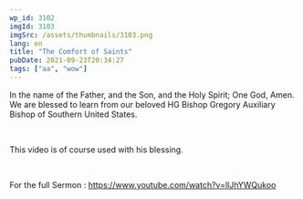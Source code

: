 ```yaml
---
wp_id: 3102
imgId: 3103
imgSrc: /assets/thumbnails/3103.png
lang: en
title: "The Comfort of Saints"
pubDate: 2021-09-23T20:34:27
tags: ["aa", "wow"]
---
```

<!-- page: 6 -->

<p>In the name of the Father, and the Son, and the Holy Spirit; One God, Amen. We are blessed to learn from our beloved HG Bishop Gregory Auxiliary Bishop of Southern United States.</p>
<p>&nbsp;</p>
<p>This video is of course used with his blessing.</p>
<p>&nbsp;</p>
<p>For the full Sermon : <a href="https://youtu.be/PNBbaZgxU-s">https://www.youtube.com/watch?v=lIJhYWQukoo</a></p>
